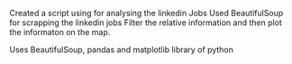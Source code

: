 Created a script using for analysing the linkedin Jobs
Used BeautifulSoup for scrapping the linkedin jobs
Filter the relative information and then plot the informaton on the map.

Uses BeautifulSoup, pandas and matplotlib library of python
